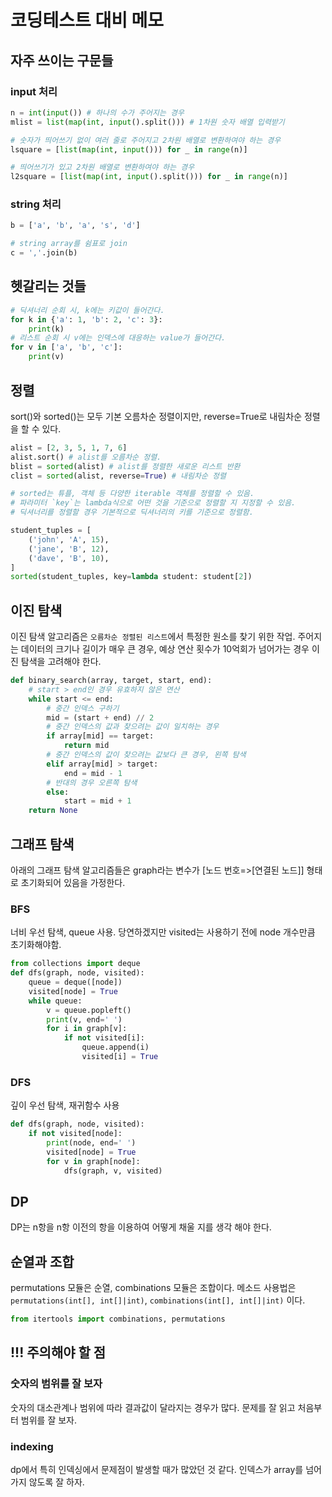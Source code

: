 # 코딩테스트 대비 메모

## 자주 쓰이는 구문들

### input 처리
```python
n = int(input()) # 하나의 수가 주어지는 경우
mlist = list(map(int, input().split())) # 1차원 숫자 배열 입력받기

# 숫자가 띄어쓰기 없이 여러 줄로 주어지고 2차원 배열로 변환하여야 하는 경우
lsquare = [list(map(int, input())) for _ in range(n)]

# 띄어쓰기가 있고 2차원 배열로 변환하여야 하는 경우
l2square = [list(map(int, input().split())) for _ in range(n)]
```
### string 처리
```python
b = ['a', 'b', 'a', 's', 'd']

# string array를 쉼표로 join
c = ','.join(b)
```

## 헷갈리는 것들
```python
# 딕셔너리 순회 시, k에는 키값이 들어간다.
for k in {'a': 1, 'b': 2, 'c': 3}:
    print(k)
# 리스트 순회 시 v에는 인덱스에 대응하는 value가 들어간다.
for v in ['a', 'b', 'c']:
    print(v)
```

## 정렬
sort()와 sorted()는 모두 기본 오름차순 정렬이지만, reverse=True로 내림차순 정렬을 할 수 있다.
```python
alist = [2, 3, 5, 1, 7, 6]
alist.sort() # alist를 오름차순 정렬.
blist = sorted(alist) # alist를 정렬한 새로운 리스트 반환
clist = sorted(alist, reverse=True) # 내림차순 정렬

# sorted는 튜플, 객체 등 다양한 iterable 객체를 정렬할 수 있음.
# 파라미터 `key`는 lambda식으로 어떤 것을 기준으로 정렬할 지 지정할 수 있음.
# 딕셔너리를 정렬할 경우 기본적으로 딕셔너리의 키를 기준으로 정렬함.

student_tuples = [
    ('john', 'A', 15),
    ('jane', 'B', 12),
    ('dave', 'B', 10),
]
sorted(student_tuples, key=lambda student: student[2])
```

## 이진 탐색

이진 탐색 알고리즘은 `오름차순 정렬된 리스트`에서 특정한 원소를 찾기 위한 작업.
주어지는 데이터의 크기나 길이가 매우 큰 경우, 예상 연산 횟수가 10억회가 넘어가는 경우 이진 탐색을 고려해야 한다.

```python
def binary_search(array, target, start, end):
    # start > end인 경우 유효하지 않은 연산
    while start <= end:
        # 중간 인덱스 구하기
        mid = (start + end) // 2
        # 중간 인덱스의 값과 찾으려는 값이 일치하는 경우
        if array[mid] == target:
            return mid
        # 중간 인덱스의 값이 찾으려는 값보다 큰 경우, 왼쪽 탐색
        elif array[mid] > target:
            end = mid - 1
        # 반대의 경우 오른쪽 탐색
        else:
            start = mid + 1
    return None
```

## 그래프 탐색

아래의 그래프 탐색 알고리즘들은 graph라는 변수가 [노드 번호=>[연결된 노드]] 형태로 초기화되어 있음을 가정한다.

### BFS
너비 우선 탐색, queue 사용. 당연하겠지만 visited는 사용하기 전에 node 개수만큼 초기화해야함.
```python
from collections import deque
def dfs(graph, node, visited):
    queue = deque([node])
    visited[node] = True
    while queue:
        v = queue.popleft()
        print(v, end=' ')
        for i in graph[v]:
            if not visited[i]:
                queue.append(i)
                visited[i] = True
```

### DFS
깊이 우선 탐색, 재귀함수 사용

```python
def dfs(graph, node, visited):
    if not visited[node]:
        print(node, end=' ')
        visited[node] = True
        for v in graph[node]:
            dfs(graph, v, visited)
```

## DP
DP는 n항을 n항 이전의 항을 이용하여 어떻게 채울 지를 생각 해야 한다.

## 순열과 조합
permutations 모듈은 순열, combinations 모듈은 조합이다. 메소드 사용법은
`permutations(int[], int[]|int)`, `combinations(int[], int[]|int)` 이다.
```python
from itertools import combinations, permutations
```

## !!! 주의해야 할 점
### 숫자의 범위를 잘 보자
숫자의 대소관계나 범위에 따라 결과값이 달라지는 경우가 많다.
문제를 잘 읽고 처음부터 범위를 잘 보자.

### indexing
dp에서 특히 인덱싱에서 문제점이 발생할 때가 많았던 것 같다.
인덱스가 array를 넘어가지 않도록 잘 하자.